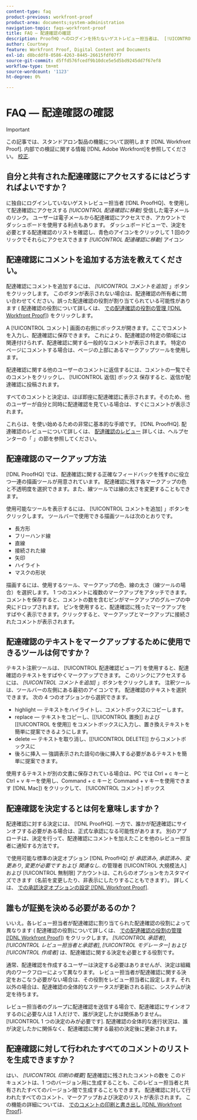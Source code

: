 ```yaml
---
content-type: faq
product-previous: workfront-proof
product-area: documents;system-administration
navigation-topic: faqs-workfront-proof
title: FAQ — 配達確認の確認
description: ProofHQ へのログインを持たないゲストレビュー担当者は、 [!UICONTROL 配達確認に移動] 受信した電子メールのリンク。 ユーザーは電子メールから配達確認にアクセスでき、アカウントでダッシュボードを使用する利点もあります。 ダッシュボードビューで、決定を必要とする配達確認のリストを確認し、青色のアイコンをクリックして 1 回のクリックでそれらにアクセスできます [!UICONTROL 配達確認に移動] アイコン
author: Courtney
feature: Workfront Proof, Digital Content and Documents
exl-id: d8bcddf8-0586-4263-8445-26615fdf07f7
source-git-commit: d5ffd576fcedf9b10dce5e5d5bd9245dd7f67ef8
workflow-type: tm+mt
source-wordcount: '1123'
ht-degree: 0%

---
```


# FAQ — 配達確認の確認

>[!IMPORTANT]
>
>この記事では、スタンドアロン製品の機能について説明します [!DNL Workfront Proof]. 内部での検証に関する情報 [!DNL Adobe Workfront]を参照してください。 [校正](../../../review-and-approve-work/proofing/proofing.md).

## 自分と共有された配達確認にアクセスするにはどうすればよいですか？

に独自にログインしていないゲストレビュー担当者 [!DNL ProofHQ]、を使用して配達確認にアクセスする *[!UICONTROL 配達確認に移動]* 受信した電子メールのリンク。 ユーザーは電子メールから配達確認にアクセスでき、アカウントでダッシュボードを使用する利点もあります。 ダッシュボードビューで、決定を必要とする配達確認のリストを確認し、青色のアイコンをクリックして 1 回のクリックでそれらにアクセスできます *[!UICONTROL 配達確認に移動]* アイコン

## 配達確認にコメントを追加する方法を教えてください。

配達確認にコメントを追加するには、 *[!UICONTROL コメントを追加]* 」ボタンをクリックします。 このボタンが表示されない場合は、配達確認の所有者に問い合わせてください。誤った配達確認の役割が割り当てられている可能性があります ( 配達確認の役割について詳しくは、 [での配達確認の役割の管理 [!DNL Workfront Proof]](../../../workfront-proof/wp-work-proofsfiles/share-proofs-and-files/manage-proof-roles.md)) をクリックします。

A [!UICONTROL コメント] 画面の右側にボックスが開きます。ここでコメントを入力し、配達確認に保存できます。 これにより、配達確認の特定の領域には関連付けられず、配達確認に関する一般的なコメントが表示されます。 特定のページにコメントする場合は、ページの上部にあるマークアップツールを使用します。

配達確認に関する他のユーザーのコメントに返信するには、コメントの一覧でそのコメントをクリックし、 [!UICONTROL 返信] ボックス 保存すると、返信が配達確認に投稿されます。

すべてのコメントと決定は、ほぼ即座に配達確認に表示されます。そのため、他のユーザーが自分と同時に配達確認を見ている場合は、すぐにコメントが表示されます。

これらは、を使い始めるための非常に基本的な手順です。 [!DNL ProofHQ]. 配達確認のレビューについて詳しくは、  [配達確認のレビュー](https://support.workfront.com/hc/en-us/sections/200054044-Reviewing-proofs) 詳しくは、ヘルプセンターの「 」の節を参照してください。

## 配達確認のマークアップ方法

[!DNL ProofHQ] では、配達確認に関する正確なフィードバックを残すのに役立つ一連の描画ツールが用意されています。 配達確認に残す各マークアップの色と不透明度を選択できます。また、線ツールでは線の太さを変更することもできます。

使用可能なツールを表示するには、 [!UICONTROL コメントを追加] 」ボタンをクリックします。 ツールバーで使用できる描画ツールは次のとおりです。

* 長方形
* フリーハンド線
* 直線
* 接続された線
* 矢印
* ハイライト
* マスクの形状

描画するには、使用するツール、マークアップの色、線の太さ（線ツールの場合）を選択します。 1 つのコメントに複数のマークアップをアタッチできます。 コメントを保存すると、コメントの数を含むピンがマークアップのグループの中央にドロップされます。 ピンを使用すると、配達確認に残ったマークアップをすばやく表示できます。クリックすると、マークアップとマークアップに接続されたコメントが表示されます。

## 配達確認のテキストをマークアップするために使用できるツールは何ですか？

テキスト注釈ツールは、 [!UICONTROL 配達確認ビューア] を使用すると、配達確認のテキストをすばやくマークアップできます。 このリンクにアクセスするには、 *[!UICONTROL コメントを追加]* 」ボタンをクリックします。 注釈ツールは、ツールバーの左側にある最初のアイコンです。 配達確認のテキストを選択できます。 次の 4 つのオプションから選択できます。

* highlight — テキストをハイライトし、コメントボックスにコピーします。
* replace — テキストをコピーし、[[!UICONTROL 置換]] および [[!UICONTROL を使用]] をコメントボックスに入力し、置き換えテキストを簡単に提案できるようにします。
* delete — テキストを取り消し、[[!UICONTROL DELETE]] からコメントボックスに
* 後ろに挿入 — 強調表示された語句の後に挿入する必要があるテキストを簡単に提案できます。

使用するテキストが別の文書に保存されている場合は、PC では Ctrl + c キーと Ctrl + v キーを使用し、Command + c キーと Command + v キーを使用できます [!DNL Mac]) をクリックして、 [!UICONTROL コメント] ボックス

## 配達確認を決定するとは何を意味しますか？

配達確認に対する決定には、 [!DNL ProofHQ]. 一方で、誰かが配達確認にサインオフする必要がある場合は、正式な承認になる可能性があります。 別のアプローチは、決定を行って、配達確認にコメントを加えたことを他のレビュー担当者に通知する方法です。

で使用可能な標準の決定オプション [!DNL ProofHQ] が *承認済み*, *承認済み、変更あり*, *変更が必要です* および *関連なし*. の管理者 [!UICONTROL 大規模法人] および [!UICONTROL 無制限] アカウントは、これらのオプションをカスタマイズできます（名前を変更したり、非表示にしたりすることもできます）。 詳しくは、 [での承認決定オプションの設定 [!DNL Workfront Proof]](../../../workfront-proof/wp-acct-admin/account-settings/configure-approval-decision-in-wp.md).

## 誰もが証拠を決める必要があるのか？

いいえ。各レビュー担当者が配達確認に割り当てられた配達確認の役割によって異なります ( 配達確認の役割について詳しくは、 [での配達確認の役割の管理 [!DNL Workfront Proof]](../../../workfront-proof/wp-work-proofsfiles/share-proofs-and-files/manage-proof-roles.md)) をクリックします。 *[!UICONTROL 承認者]*, *[!UICONTROL レビュー担当者と承認者]*, *[!UICONTROL モデレーター]* および *[!UICONTROL 作成者]* は、配達確認に関する決定を必要とする役割です。

通常、配達確認を作成するユーザーは決定する必要はありませんが、決定は組織内のワークフローによって異なります。 レビュー担当者が配達確認に関する決定をおこなう必要がない場合は、その役割をレビュー担当者に設定します。それ以外の場合は、配達確認の全体的なステータスが更新される前に、システムが決定を待ちます。

レビュー担当者のグループに配達確認を送信する場合で、配達確認にサインオフするのに必要な人は 1 人だけで、誰が決定したかは関係ありません。 [!UICONTROL 1 つの決定のみが必要です]. 配達確認の全体的な進行状況は、誰が決定したかに関係なく、配達確認に関する最初の決定後に更新されます。

## 配達確認に対して行われたすべてのコメントのリストを生成できますか？

はい、 *[!UICONTROL 印刷の概要]* 配達確認に残されたコメントの数を このドキュメントは、1 つのバージョン用に生成することも、このレビュー担当者と共有されたすべてのバージョン間で生成することもできます。 配達確認に対して行われたすべてのコメント、マークアップおよび決定のリストが表示されます。 この機能の詳細については、 [でのコメントの印刷と書き出し [!DNL Workfront Proof]](../../../workfront-proof/wp-work-proofsfiles/organize-your-work/print-and-export-comments.md).

